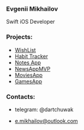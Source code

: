 ### Evgenii Mikhailov ###
Swift iOS Developer


### Projects: ###
* [WishList](https://github.com/dartchuwak/WishlistApp)
* [Habit Tracker](https://github.com/dartchuwak/HabitTracker)
* [Notes App](https://github.com/dartchuwak/NotesApp)
* [NewsAppMVP](https://github.com/dartchuwak/NewsAppMVP)
* [MoviesApp](https://github.com/dartchuwak/MoviesApp)
* [GamesApp](https://github.com/dartchuwak/GamesApp)

### Contacts: ###

* telegram: @dartchuwak

* e.mikhailov@outlook.com

<!--
**dartchuwak/dartchuwak** is a ✨ _special_ ✨ repository because its `README.md` (this file) appears on your GitHub profile.

Here are some ideas to get you started:

- 🔭 I’m currently working on ...
- 🌱 I’m currently learning ...
- 👯 I’m looking to collaborate on ...
- 🤔 I’m looking for help with ...
- 💬 Ask me about ...
- 📫 How to reach me: ...
- 😄 Pronouns: ...
- ⚡ Fun fact: ...
-->
